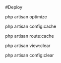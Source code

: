 #Deploy

php artisan optimize

php artisan config:cache

php artisan route:cache

php artisan view:clear

php artisan config:clear